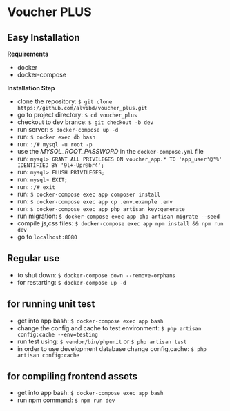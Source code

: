 # Voucher PLUS

Easy Installation
-----------------
**Requirements**
- docker
- docker-compose

**Installation Step**
- clone the repository: `$ git clone https://github.com/alvibd/voucher_plus.git`
- go to project directory: `$ cd voucher_plus`
- checkout to dev brance: `$ git checkout -b dev`
- run server: `$ docker-compose up -d`
- run: `$ docker exec db bash`
- run: `:/# mysql -u root -p` 
- use the *MYSQL_ROOT_PASSWORD* in the `docker-compose.yml` file
- run: `mysql> GRANT ALL PRIVILEGES ON voucher_app.* TO 'app_user'@'%' IDENTIFIED BY '9l+-Upr@br4';`
- run: `mysql> FLUSH PRIVILEGES;`
- run: `mysql> EXIT;`
- run: `:/# exit`
- run: `$ docker-compose exec app composer install`
- run: `$ docker-compose exec app cp .env.example .env`
- run: `$ docker-compose exec app php artisan key:generate`
- run migration: `$ docker-compose exec app php artisan migrate --seed`
- compile js,css files: `$ docker-compose exec app npm install && npm run dev`
- go to `localhost:8080`

## Regular use

- to shut down: `$ docker-compose down --remove-orphans`
- for restarting: `$ docker-compose up -d`

## for running unit test

- get into app bash: `$ docker-compose exec app bash`
- change the config and cache to test environment: `$ php artisan config:cache --env=testing`
- run test using: `$ vendor/bin/phpunit` or `$ php artisan test`
- in order to use development database change config,cache: `$ php artisan config:cache`

## for compiling frontend assets

- get into app bash: `$ docker-compose exec app bash`
- run npm command: `$ npm run dev`
